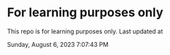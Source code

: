 # For learning purposes only
This repo is for learning purposes only.
Last updated at

Sunday, August 6, 2023 7:07:43 PM

